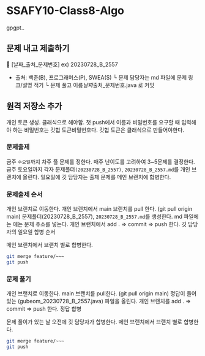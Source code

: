 # SSAFY10-Class8-Algo

gpgpt..

## 문제 내고 제출하기

📁 [날짜_출처_문제번호] ex) 20230728_B_2557

- 출처: 백준(B), 프로그래머스(P), SWEA(S)
  └ 문제 담당자는 md 파일에 문제 링크/설명 적기
  └ 문제 풀고 이름*날짜*출처\_문제번호.java 로 커밋

## 원격 저장소 추가

개인 토큰 생성. 클래식으로 해야함.
첫 push에서 이름과 비밀번호를 요구할 때 입력해야 하는 비밀번호는 깃헙 토큰비밀번호다. 깃헙 토큰은 클래식으로 만들어야한다.

### 문제출제

금주 `수요일`까지 차주 풀 문제를 정한다. 매주 난이도를 고려하여 3~5문제를 결정한다.
금주 토요일까지 각자 문제폴더`(20230728_B_2557)`, `20230728_B_2557.md`를 개인 브랜치에 올린다.
일요일에 깃 담당자는 출제 문제를 메인 브랜치에 합병한다.

### 문제출제 순서

개인 브랜치로 이동한다.
개인 브랜치에서 main 브랜치를 pull 한다. (git pull origin main)
문제폴더(20230728_B_2557), `20230728_B_2557.md`를 생성한다.
md 파일에는 에는 문제 주소를 넣는다.
개인 브랜치에서 add . => commit => push 한다.
깃 담당자의 일요일 합병 순서

메인 브랜치에서 브랜치 별로 합병한다.

```bash
git merge feature/~~~
git push
```

### 문제 풀기

개인 브랜치로 이동한다.
main 브랜치를 pull한다. (git pull origin main)
정답이 들어있는 (gubeom_20230728_B_2557.java) 파일을 올린다.
개인 브랜치를 add . => commit => push 한다.
정답 합병

문제 풀이가 있는 날 오전에 깃 담당자가 합병한다.
메인 브랜치에서 브랜치 별로 합병한다.

```bash
git merge feature/~~~
git push
```
